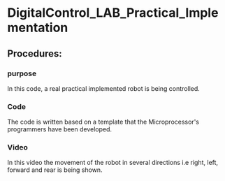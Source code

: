 # DigitalControl_LAB_Practical_Implementation

## Procedures:
### purpose
In this code, a real practical implemented robot is being controlled.
### Code
The code is written based on a template that the Microprocessor's programmers have been developed.
### Video
In this video the movement of the robot in several directions i.e right, left, forward and rear is being shown.